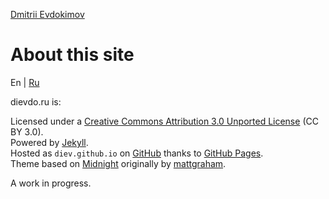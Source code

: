 [Dmitrii Evdokimov](en)

About this site
===============

En | [Ru](about "Russian language (по-русски)")

dievdo.ru is:

Licensed under a [Creative Commons Attribution 3.0 Unported License](http://creativecommons.org/licenses/by/3.0/deed.en_US) (CC BY 3.0).  
Powered by [Jekyll](http://jekyllrb.com/).  
Hosted as `diev.github.io` on [GitHub](http://github.com/diev/diev.github.io) thanks to [GitHub Pages](http://pages.github.com/).  
Theme based on [Midnight](https://pages-themes.github.io/midnight/) originally by [mattgraham](https://twitter.com/michigangraham).

A work in progress.
